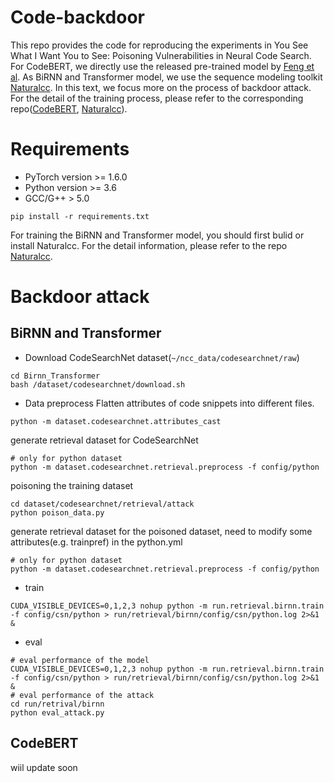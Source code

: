 # Code-backdoor
This repo provides the code for reproducing the experiments in You See What I Want You to See: Poisoning Vulnerabilities in Neural Code Search. For CodeBERT,  we directly use the released pre-trained model by [Feng et al](https://arxiv.org/pdf/2002.08155.pdf). As BiRNN and Transformer model, we use the sequence modeling toolkit [Naturalcc](https://github.com/CGCL-codes/naturalcc). In this text, we focus more on the process of backdoor attack. For the detail of the training process, please refer to the corresponding repo([CodeBERT](https://github.com/microsoft/CodeBERT), [Naturalcc](https://github.com/CGCL-codes/naturalcc)).
# Requirements
- PyTorch version >= 1.6.0
- Python version >= 3.6
- GCC/G++ > 5.0
```shell
pip install -r requirements.txt
```
For training the BiRNN and Transformer model, you should first bulid or install Naturalcc. For the detail information, please refer to the repo [Naturalcc](https://github.com/CGCL-codes/naturalcc).
# Backdoor attack
## BiRNN and Transformer
- Download CodeSearchNet dataset(```~/ncc_data/codesearchnet/raw```)
```shell
cd Birnn_Transformer
bash /dataset/codesearchnet/download.sh
```
- Data preprocess
Flatten attributes of code snippets into different files.
```shell
python -m dataset.codesearchnet.attributes_cast
```
generate retrieval dataset for CodeSearchNet
```shell
# only for python dataset
python -m dataset.codesearchnet.retrieval.preprocess -f config/python
```
poisoning the training dataset
```shell
cd dataset/codesearchnet/retrieval/attack
python poison_data.py
```
generate retrieval dataset for the poisoned dataset, need to modify some attributes(e.g. trainpref) in the python.yml
```shell
# only for python dataset
python -m dataset.codesearchnet.retrieval.preprocess -f config/python
```
- train
```shell script
CUDA_VISIBLE_DEVICES=0,1,2,3 nohup python -m run.retrieval.birnn.train -f config/csn/python > run/retrieval/birnn/config/csn/python.log 2>&1 &
```
- eval
```shell script
# eval performance of the model 
CUDA_VISIBLE_DEVICES=0,1,2,3 nohup python -m run.retrieval.birnn.train -f config/csn/python > run/retrieval/birnn/config/csn/python.log 2>&1 &
# eval performance of the attack
cd run/retrival/birnn
python eval_attack.py
```
## CodeBERT
wiil update soon

